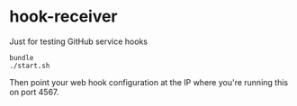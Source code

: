 hook-receiver
=============

Just for testing GitHub service hooks

```
bundle
./start.sh
```

Then point your web hook configuration at the IP where you're running this on port 4567.
